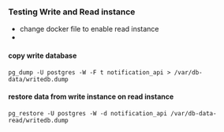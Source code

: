 ### Testing Write and Read instance

- change docker file to enable read instance
- 

#### copy write database
```
pg_dump -U postgres -W -F t notification_api > /var/db-data/writedb.dump
```

#### restore data from write instance on read instance
```
pg_restore -U postgres -W -d notification_api /var/db-data-read/writedb.dump
```

